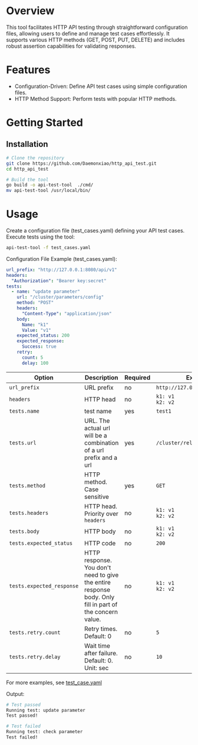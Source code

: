 # Overview
This tool facilitates HTTP API testing through straightforward configuration files, allowing users to define and manage test cases effortlessly. It supports 
various HTTP methods (GET, POST, PUT, DELETE) and includes robust assertion capabilities for validating responses.
# Features
- Configuration-Driven: Define API test cases using simple configuration files.
- HTTP Method Support: Perform tests with popular HTTP methods.
# Getting Started
## Installation
```bash
# Clone the repository
git clone https://github.com/Daemonxiao/http_api_test.git
cd http_api_test

# Build the tool
go build -o api-test-tool  ./cmd/
mv api-test-tool /usr/local/bin/
```
# Usage
Create a configuration file (test_cases.yaml) defining your API test cases.
Execute tests using the tool:
```bash
api-test-tool -f test_cases.yaml
```
Configuration File Example (test_cases.yaml):
```yaml
url_prefix: "http://127.0.0.1:8080/api/v1"
headers:
  "Authorization": "Bearer key:secret"
tests:
  - name: "update parameter"
    url: "/cluster/parameters/config"
    method: "POST"
    headers:
      "Content-Type": "application/json"
    body:
      Name: "k1"
      Value: "v1"
    expected_status: 200
    expected_response:
      Success: true
    retry:
      count: 5
      delay: 100
```

| Option                    | Description                                                                                             | Required | Example                        |
|---------------------------|---------------------------------------------------------------------------------------------------------|----------|--------------------------------|
| `url_prefix`              | URL prefix                                                                                              | no       | `http://127.0.0.1:8080/api/v1` |
| `headers`                 | HTTP head                                                                                               | no       | `k1: v1`<br/> `k2: v2`         |
| `tests.name`              | test name                                                                                               | yes      | `test1`                        |
| `tests.url`               | URL. The actual url will be a combination of a url prefix and a url                                     | yes      | `/cluster/reload`              |
| `tests.method`            | HTTP method. Case sensitive                                                                             | yes      | `GET`                          |
| `tests.headers`           | HTTP head. Priority over `headers`                                                                      | no       | `k1: v1`<br/> `k2: v2`         |
| `tests.body`              | HTTP body                                                                                               | no       | `k1: v1`<br/> `k2: v2`         |
| `tests.expected_status`   | HTTP code                                                                                               | no       | `200`                          |
| `tests.expected_response` | HTTP response. You don't need to give the entire response body. Only fill in part of the concern value. | no       | `k1: v1`<br/> `k2: v2`         |
| `tests.retry.count`       | Retry times. Default: 0                                                                                 | no       | `5`                            |
| `tests.retry.delay`       | Wait time after failure. Default: 0. Unit: sec                                                          | no       | `10`                           |

For more examples, see [test_case.yaml](./example/test_case.yml)

Output:
```bash
# Test passed
Running test: update parameter
Test passed!

# Test failed
Running test: check parameter
Test failed!
```

